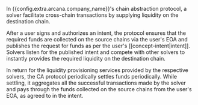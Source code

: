 In {{config.extra.arcana.company_name}}'s chain abstraction protocol, a solver facilitate cross-chain transactions by supplying liquidity on the destination chain. 

After a user signs and authorizes an intent, the protocol ensures that the required funds are collected on the source chains via the user's EOA and publishes the request for funds as per the user's [[concept-intent|intent]]. Solvers listen for the published intent and compete with other solvers to instantly provides the required liquidity on the destination chain. 

In return for the liquidity provisioning services provided by the respective solvers, the CA protocol periodically settles funds periodically. While settling, it aggregates all the successful transactions made by the solver and pays through the funds collected on the source chains from the user's EOA, as agreed to in the intent.